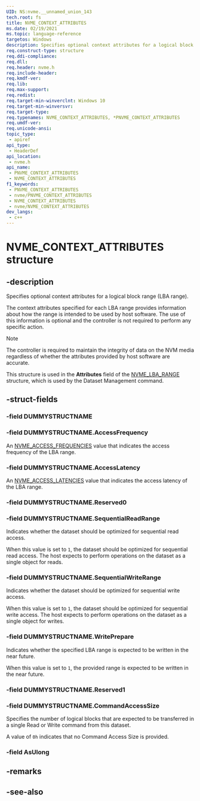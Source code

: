 ```yaml
---
UID: NS:nvme.__unnamed_union_143
tech.root: fs 
title: NVME_CONTEXT_ATTRIBUTES
ms.date: 02/19/2021 
ms.topic: language-reference
targetos: Windows
description: Specifies optional context attributes for a logical block range (LBA range).
req.construct-type: structure
req.ddi-compliance: 
req.dll: 
req.header: nvme.h
req.include-header: 
req.kmdf-ver: 
req.lib: 
req.max-support: 
req.redist: 
req.target-min-winverclnt: Windows 10 
req.target-min-winversvr: 
req.target-type: 
req.typenames: NVME_CONTEXT_ATTRIBUTES, *PNVME_CONTEXT_ATTRIBUTES
req.umdf-ver: 
req.unicode-ansi: 
topic_type:
 - apiref
api_type:
 - HeaderDef
api_location:
 - nvme.h
api_name:
 - PNVME_CONTEXT_ATTRIBUTES
 - NVME_CONTEXT_ATTRIBUTES
f1_keywords:
 - PNVME_CONTEXT_ATTRIBUTES
 - nvme/PNVME_CONTEXT_ATTRIBUTES
 - NVME_CONTEXT_ATTRIBUTES
 - nvme/NVME_CONTEXT_ATTRIBUTES
dev_langs:
 - c++
---
```


# NVME_CONTEXT_ATTRIBUTES structure

## -description

Specifies optional context attributes for a logical block range (LBA range).

The context attributes specified for each LBA range provides information about how the range is intended to be used by host software. The use of this information is optional and the controller is not required to perform any specific action.

> [!NOTE]
> The controller is required to maintain the integrity of data on the NVM media regardless of whether the attributes provided by host software are accurate.

This structure is used in the **Attributes** field of the [NVME_LBA_RANGE](ns-nvme-nvme_lba_range.md) structure, which is used by the Dataset Management command.

## -struct-fields

### -field DUMMYSTRUCTNAME

### -field DUMMYSTRUCTNAME.AccessFrequency

An [NVME_ACCESS_FREQUENCIES](ne-nvme-nvme_access_frequencies.md) value that indicates the access frequency of the LBA range.

### -field DUMMYSTRUCTNAME.AccessLatency

An [NVME_ACCESS_LATENCIES](ne-nvme-nvme_access_latencies.md) value that indicates the access latency of the LBA range.

### -field DUMMYSTRUCTNAME.Reserved0

### -field DUMMYSTRUCTNAME.SequentialReadRange

Indicates whether the dataset should be optimized for sequential read access.

When this value is set to `1`, the dataset should be optimized for sequential read access. The host expects to perform operations on the dataset as a single object for reads.

### -field DUMMYSTRUCTNAME.SequentialWriteRange

Indicates whether the dataset should be optimized for sequential write access.

When this value is set to `1`, the dataset should be optimized for sequential write access. The host expects to perform operations on the dataset as a single object for writes.

### -field DUMMYSTRUCTNAME.WritePrepare

Indicates whether the specified LBA range is expected to be written in the near future.

When this value is set to `1`, the provided range is expected to be written in the near future.

### -field DUMMYSTRUCTNAME.Reserved1

### -field DUMMYSTRUCTNAME.CommandAccessSize

Specifies the number of logical blocks that are expected to be transferred in a single Read or Write command from this dataset.

A value of `0h` indicates that no Command Access Size is provided.

### -field AsUlong

## -remarks

## -see-also

